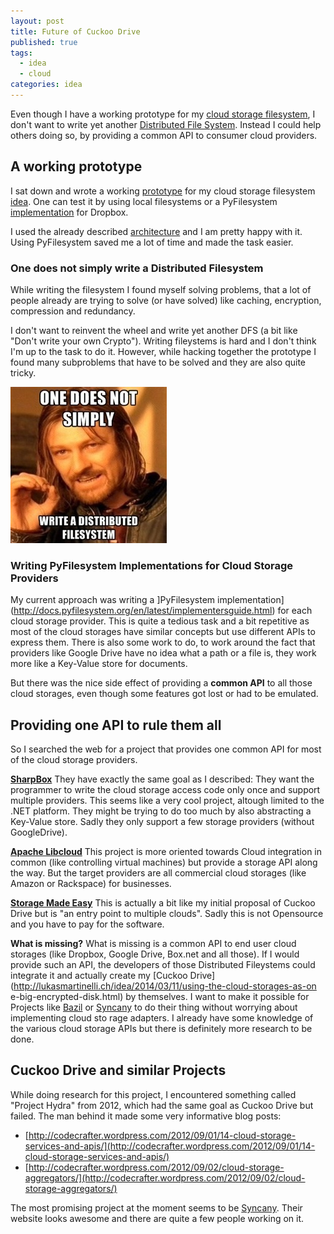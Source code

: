```yaml
---
layout: post
title: Future of Cuckoo Drive
published: true
tags: 
  - idea
  - cloud
categories: idea
---
```


Even though I have a working prototype for my [cloud storage filesystem](http://lukasmartinelli.ch/idea/2014/03/11/using-the-cloud-storages-as-one-big-encrypted-disk.html), I don't want to write yet another [Distributed File System](http://en.wikipedia.org/wiki/Clustered_file_system#Distributed_file_systems). Instead I could help others doing so, by providing a common API to consumer cloud providers.

## A working prototype
I sat down and wrote a working
[prototype](https://github.com/lukasmartinelli/cuckoodrive)
for my cloud storage filesystem [idea](http://lukasmartinelli.ch/idea/2014/03/11/using-the-cloud-storages-as-one-big-encrypted-disk.html). One can test it by using local filesystems or a PyFilesystem  [implementation](https://github.com/lukasmartinelli/fs-dropbox) for Dropbox.

I used the already described [architecture](http://lukasmartinelli.ch/python/2014/03/13/cuckoo-drive-architecture.html) and I am pretty happy with it. Using PyFilesystem saved me a lot of
time and made the task easier.

### One does not simply write a Distributed Filesystem
While writing the filesystem I found myself solving problems, that a lot of
people already are trying to solve (or have solved) like caching, encryption,
compression and redundancy.

I don't want to reinvent the wheel and write yet another DFS (a bit like "Don't
write your own Crypto"). Writing fileystems is hard and I don't think I'm up to
the task to do it. However, while hacking together the prototype I found many
subproblems that have to be solved and they are also quite tricky.

![One does not simply write a Distributed Filesystem](/media/one-does-not-simply-write-a-dfs.jpg)

### Writing PyFilesystem Implementations for Cloud Storage Providers
My current approach was writing a ]PyFilesystem implementation](http://docs.pyfilesystem.org/en/latest/implementersguide.html) for each cloud
storage provider. This is quite a tedious task and a bit repetitive as most
of the cloud storages have similar concepts but use different APIs to express them.
There is also some work to do, to work around the fact that providers like Google Drive have no idea what a path or a file is, they work more like a Key-Value store for documents.

But there was the nice side effect of providing a **common API** to all those cloud storages, even though some features got lost or had to be emulated.

## Providing one API to rule them all
So I searched the web for a project that provides one common API for most of the cloud storage providers. 

[**SharpBox**](http://sharpbox.codeplex.com/)
They have exactly the same goal as I described: They want the programmer to write the cloud storage access code only once and support multiple providers.
This seems like a very cool project, altough limited to the .NET platform. They might be trying to do too much by also abstracting a Key-Value store.
Sadly they only support a few storage providers (without GoogleDrive).

[**Apache Libcloud**](http://libcloud.apache.org/)
This project is more oriented towards Cloud integration in common (like controlling virtual machines) but provide a storage API along the way. But the target providers are all commercial cloud storages (like Amazon or Rackspace) for businesses.

[**Storage Made Easy**](http://storagemadeeasy.com/personal_solution/)
This is actually a bit like my initial proposal of Cuckoo Drive but is "an entry point to multiple clouds". Sadly this is not Opensource and you have to pay for the software.

**What is missing?**
What is missing is a common API to end user cloud storages (like Dropbox, Google Drive, Box.net and all those). If I would provide such an API, the developers of those
Distributed Fileystems could integrate it and actually create my [Cuckoo
Drive](http://lukasmartinelli.ch/idea/2014/03/11/using-the-cloud-storages-as-on
e-big-encrypted-disk.html) by themselves.
I want to make it possible for Projects like [Bazil](http://bazil.org/) or [Syncany](https://www.syncany.org/) to do
their thing without worrying about implementing cloud sto
rage adapters. I already have some knowledge of the various cloud storage APIs but there is definitely more
research to be done.

## Cuckoo Drive and similar Projects
While doing research for this project, I encountered something called "Project Hydra" from 2012, which had the same goal as Cuckoo Drive but failed. The man behind it made some very informative blog posts:

- [http://codecrafter.wordpress.com/2012/09/01/14-cloud-storage-services-and-apis/](http://codecrafter.wordpress.com/2012/09/01/14-cloud-storage-services-and-apis/)
- [http://codecrafter.wordpress.com/2012/09/02/cloud-storage-aggregators/](http://codecrafter.wordpress.com/2012/09/02/cloud-storage-aggregators/)

The most promising project at the moment seems to be [Syncany](https://www.syncany.org/). Their website looks awesome and there are quite a few people working on it.


